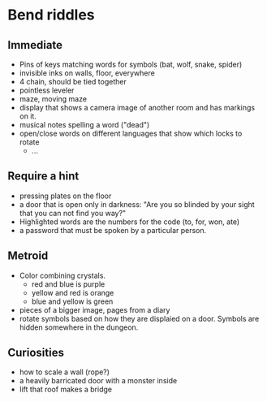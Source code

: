 # Bend riddles

## Immediate

+ Pins of keys matching words for symbols (bat, wolf, snake, spider)
+ invisible inks on walls, floor, everywhere
+ 4 chain, should be tied together
+ pointless leveler
+ maze, moving maze
+ display that shows a camera image of another room and has markings on it.
+ musical notes spelling a word ("dead")
+ open/close words on different languages that show which locks to rotate
  + ...

## Require a hint

+ pressing plates on the floor
+ a door that is open only in darkness: "Are you so blinded by your sight that you can not find you way?"
+ Highlighted words are the numbers for the code (to, for, won, ate)
+ a password that must be spoken by a particular person.

## Metroid

+ Color combining crystals.
  + red and blue is purple
  + yellow and red is orange
  + blue and yellow is green
+ pieces of a bigger image, pages from a diary
+ rotate symbols based on how they are displaied on a door. Symbols are hidden somewhere in the dungeon.

## Curiosities

+ how to scale a wall (rope?)
+ a heavily barricated door with a monster inside
+ lift that roof makes a bridge
